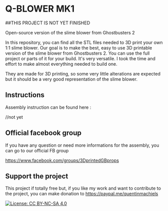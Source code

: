 # Q-BLOWER MK1

##THIS PROJECT IS NOT YET FINISHED

Open-source version of the slime blower from Ghostbusters 2

In this repository, you can find all the STL files needed to 3D print your own 1:1 slime blower.
Our goal is to make the best, easy to use 3D printable version of the slime blower from Ghostbusters 2.
You can use the full project or parts of it for your build. It's very versatile. 
I took the time and effort to make almost everything needed to build one.

They are made for 3D printing, so some very little alterations are expected but it should be a very good representation of the slime blower.

## Instructions
Assembly instruction can be found here :

//not yet

## Official facebook group
If you have any question or need more informations for the assembly, you can go to our official FB group

https://www.facebook.com/groups/3DprintedGBprops

## Support the project

This project if totally free but, if you like my work and want to contribute to the project, you can make donation to
https://paypal.me/quentinmachiels
        
[![License: CC BY-NC-SA 4.0](https://licensebuttons.net/l/by-nc-sa/4.0/80x15.png)](https://creativecommons.org/licenses/by-nc-sa/4.0/)
